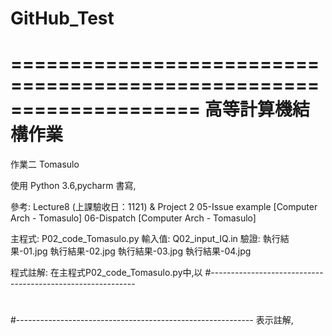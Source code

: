 # GitHub_Test


====================================================================
高等計算機結構作業
====================================================================
作業二
Tomasulo


使用 Python 3.6,pycharm 書寫,

參考:    Lecture8 (上課驗收日：1121) & Project 2
         05-Issue example [Computer Arch - Tomasulo]
         06-Dispatch [Computer Arch - Tomasulo]

主程式:  P02_code_Tomasulo.py
輸入值:  Q02_input_IQ.in
驗證:    執行結果-01.jpg
         執行結果-02.jpg
         執行結果-03.jpg
         執行結果-04.jpg


程式註解:
在主程式P02_code_Tomasulo.py中,以
#-----------------------------------------------------------
#
#-----------------------------------------------------------
表示註解,
